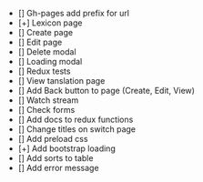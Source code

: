 - [] Gh-pages add prefix for url
- [+] Lexicon page
- [] Create page
- [] Edit page
- [] Delete modal
- [] Loading modal
- [] Redux tests
- [] View tanslation page
- [] Add Back button to page (Create, Edit, View)
- [] Watch stream
- [] Check forms
- [] Add docs to redux functions
- [] Change titles on switch page
- [] Add preload css
- [+] Add bootstrap loading
- [] Add sorts to table
- [] Add error message
